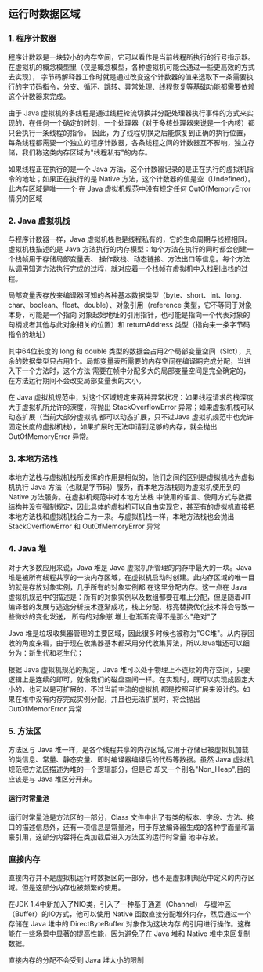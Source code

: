 ## 运行时数据区域

### 1. 程序计数器

程序计数器是一块较小的内存空间，它可以看作是当前线程所执行的行号指示器。在虚拟机的概念模型里（仅是概念模型，各种虚拟机可能会通过一些更高效的方式去实现），
字节码解释器工作时就是通过改变这个计数器的值来选取下一条需要执行的字节码指令，分支、循环、跳转、异常处理、线程恢复等基础功能都需要依赖这个计数器来完成。

由于 Java 虚拟机的多线程是通过线程轮流切换并分配处理器执行事件的方式来实现的，在任何一个确定的时刻，一个处理器（对于多核处理器来说是一个内核）都只会执行一条线程的指令。
因此，为了线程切换之后能恢复到正确的执行位置，每条线程都需要一个独立的程序计数器，各条线程之间的计数器互不影响，独立存储，我们称这类内存区域为"线程私有"的内存。

如果线程正在执行的是一个 Java 方法，这个计数器记录的是正在执行的虚拟机指令的地址；如果正在执行的是 Native 方法，这个计数器的值是空（Undefined）。此内存区域是唯一一个
在 Java 虚拟机规范中没有规定任何 OutOfMemoryError 情况的区域


### 2. Java 虚拟机栈

与程序计数器一样，Java 虚拟机栈也是线程私有的，它的生命周期与线程相同。虚拟机栈描述的是 Java 方法执行的内存模型：每个方法在执行的同时都会创建一个栈帧用于存储局部变量表、
操作数栈、动态链接、方法出口等信息。每个方法从调用知道方法执行完成的过程，就对应着一个栈帧在虚拟机中入栈到出栈的过程。

局部变量表存放来编译器可知的各种基本数据类型（byte、short、int、long、char、boolean、float、double）、对象引用（reference 类型，它不等同于对象本身，可能是一个指向
对象起始地址的引用指针，也可能是指向一个代表对象的句柄或者其他与此对象相关的位置）和 returnAddress 类型（指向来一条字节码指令的地址）

其中64位长度的 long 和 double 类型的数据会占用2个局部变量空间（Slot），其余的数据类型只占用1个。局部变量表所需要的内存空间在编译期完成分配，当进入下一个方法时，这个方法
需要在帧中分配多大的局部变量空间是完全确定的，在方法运行期间不会改变局部变量表的大小。

在 Java 虚拟机规范中，对这个区域规定来两种异常状况：如果线程请求的栈深度大于虚拟机所允许的深度，将抛出 StackOverflowError 异常；如果虚拟机栈可以动态扩展（当前大部分虚拟机
都可以动态扩展，只不过Java 虚拟机规范中也允许固定长度的虚拟机栈），如果扩展时无法申请到足够的内存，就会抛出 OutOfMemoryError 异常。

### 3. 本地方法栈

本地方法栈与虚拟机栈所发挥的作用是相似的，他们之间的区别是虚拟机栈为虚拟机执行 Java 方法（也就是字节码）服务，而本地方法栈则为虚拟机使用到的 Native 方法服务。在虚拟机规范中对本地方法栈
中使用的语言、使用方式与数据结构并没有强制规定，因此具体的虚拟机可以自由实现它，甚至有的虚拟机直接把本地方法栈和虚拟机栈合二为一来。与虚拟机栈一样，本地方法栈也会抛出 StackOverflowError 
和 OutOfMemoryError 异常

### 4. Java 堆
对于大多数应用来说，Java 堆是 Java 虚拟机所管理的内存中最大的一块。Java 堆是被所有线程共享的一块内存区域，在虚拟机启动时创建。此内存区域的唯一目的就是存放对象实例，几乎所有的对象实例都
在这里分配内存。这一点在 Java 虚拟机规范中的描述是：所有的对象实例以及数组都要在堆上分配，但是随着JIT编译器的发展与逃逸分析技术逐渐成功，栈上分配、标亮替换优化技术将会导致一些微妙的变化发送，
所有的对象崽 堆上也渐渐变得不是那么"绝对"了

Java 堆是垃圾收集器管理的主要区域，因此很多时候也被称为"GC堆"。从内存回收的角度来看，由于现在收集器基本都采用分代收集算法，所以Java堆还可以细分为：新生代和老生代；

根据 Java 虚拟机规范的规定，Java 堆可以处于物理上不连续的内存空间，只要逻辑上是连续的即可，就像我们的磁盘空间一样。在实现时，既可以实现成固定大小的，也可以是可扩展的，不过当前主流的虚拟机
都是按照可扩展来设计的。如果在堆中没有内存完成实例分配，并且也无法扩展时，将会抛出OutOfMemorError 异常

### 5. 方法区
方法区与 Java 堆一样，是各个线程共享的内存区域,它用于存储已被虚拟机加载的类信息、常量、静态变量、即时编译器编译后的代码等数据。虽然 Java 虚拟机规范把方法区描述为堆的一个逻辑部分，但是它
却又一个别名"Non_Heap",目的应该是与 Java 堆区分开来。

#### 运行时常量池
运行时常量池是方法区的一部分，Class 文件中出了有类的版本、字段、方法、接口的描述信息外，还有一项信息是常量池，用于存放编译器生成的各种字面量和富豪引用，这部分内容将在类加载后进入方法区的运行时常量
池中存放。

### 直接内存

直接内存并不是虚拟机运行时数据区的一部分，也不是虚拟机规范中定义的内存区域。但是这部分内存也被频繁的使用。

在JDK 1.4中新加入了NIO类，引入了一种基于通道（Channel） 与缓冲区（Buffer）的IO方式，他可以使用 Native 函数直接分配堆外内存，然后通过一个存储在 Java 堆中的 DirectByteBuffer 对象作为这块内存
的引用进行操作。这样能在一些场景中显著的提高性能，因为避免了在 Java 堆和 Native 堆中来回复制数据。

直接内存的分配不会受到 Java 堆大小的限制